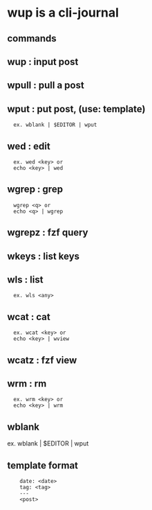 # wup is a cli-journal

## commands

## wup : input post

## wpull : pull a post

## wput : put post, (use: template)

~~~
  ex. wblank | $EDITOR | wput
~~~

## wed : edit

~~~
  ex. wed <key> or 
  echo <key> | wed
~~~

## wgrep : grep

~~~
  wgrep <q> or 
  echo <q> | wgrep

~~~

## wgrepz :  fzf query

## wkeys : list keys

## wls : list 

~~~
  ex. wls <any>

~~~

## wcat : cat 
~~~
  ex. wcat <key> or 
  echo <key> | wview

~~~
## wcatz : fzf view

## wrm : rm 

~~~
  ex. wrm <key> or 
  echo <key> | wrm

~~~

## wblank 

  ex. wblank | $EDITOR | wput

## template format 

~~~
    date: <date>
    tag: <tag>
    ---
    <post>
~~~
